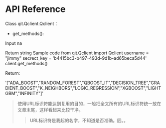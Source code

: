 API Reference
===========================

Class qit.Qclient.Qclient：
- get_methods():
<p>Input na
<p>Return string
  Sample code
from qit.Qclient import Qclient
username = "jimmy"
secrect_key = 'b4415bc3-b497-493d-9d1b-ad65beca5d44'
client.get_methods()

Return:
<p>'["ADA_BOOST","RANDOM_FOREST","QBOOST_IT","DECISION_TREE","GRADIENT_BOOST","K_NEIGHBORS","LOGIC_REGRESSION","XGBOOST","LIGHTGBM","INFINITY"]'

>使用URL标识符能达到复用的目的，一般把全文所有的URL标识符统一放在文章末尾，这样看起来比较干净。
>>URL标识符是我起的名字，不知道是否准确。囧。。

